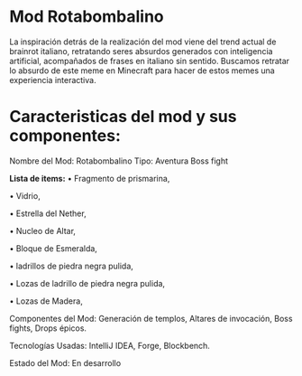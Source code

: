 # **Mod Rotabombalino** 
La inspiración detrás de la realización del mod viene del trend actual de brainrot italiano, retratando seres absurdos generados con inteligencia artificial, acompañados de frases en italiano sin sentido.
Buscamos retratar lo absurdo de este meme en Minecraft para hacer de estos memes una experiencia interactiva.

# **Caracteristicas del mod y sus componentes:**
Nombre del Mod: Rotabombalino
Tipo: Aventura
Boss fight

**Lista de items:**
• Fragmento de prismarina,

• Vidrio,

• Estrella del Nether,

• Nucleo de Altar,

• Bloque de Esmeralda,

• ladrillos de piedra negra pulida,

• Lozas de ladrillo de piedra negra pulida,

• Lozas de Madera, 



Componentes del Mod:
Generación de templos,
Altares de invocación,
Boss fights,
Drops épicos.

Tecnologías Usadas:
IntelliJ IDEA, Forge, Blockbench.

Estado del Mod:
En desarrollo
